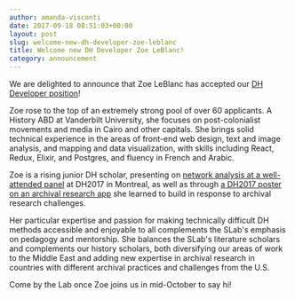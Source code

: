 ```yaml
---
author: amanda-visconti
date: 2017-09-18 08:51:03+00:00
layout: post
slug: welcome-new-dh-developer-zoe-leblanc
title: Welcome new DH Developer Zoe LeBlanc!
category: announcement
---
```


We are delighted to announce that Zoe LeBlanc has accepted our [DH Developer position](http://scholarslab.org/announcements/job-opening-curious-about-focusing-on-dh-development/)!

Zoe rose to the top of an extremely strong pool of over 60 applicants. A History ABD at Vanderbilt University, she focuses on post-colonialist movements and media in Cairo and other capitals. She brings solid technical experience in the areas of front-end web design, text and image analysis, and mapping and data visualization, with skills including React, Redux, Elixir, and Postgres, and fluency in French and Arabic.

Zoe is a rising junior DH scholar, presenting on [network analysis at a well-attended panel](https://dh2017.adho.org/abstracts/428/428.pdf) at DH2017 in Montreal, as well as through [a DH2017 poster on an archival research app](https://dh2017.adho.org/abstracts/548/548.pdf) she learned to build in response to archival research challenges.

Her particular expertise and passion for making technically difficult DH methods accessible and enjoyable to all complements the SLab's emphasis on pedagogy and mentorship. She balances the SLab's literature scholars and complements our history scholars, both diversifying our areas of work to the Middle East and adding new expertise in archival research in countries with different archival practices and challenges from the U.S.

Come by the Lab once Zoe joins us in mid-October to say hi!
